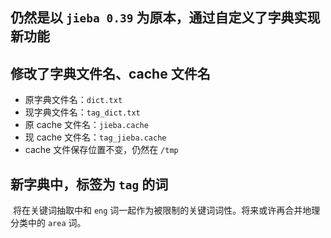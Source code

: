 ## 仍然是以 `jieba 0.39` 为原本，通过自定义了字典实现新功能

## 修改了字典文件名、cache 文件名

- 原字典文件名：`dict.txt`
- 现字典文件名：`tag_dict.txt`
- 原 cache 文件名：`jieba.cache`
- 现 cache 文件名：`tag_jieba.cache`
- cache 文件保存位置不变，仍然在 `/tmp`


## 新字典中，标签为 `tag` 的词

​	将在关键词抽取中和 `eng` 词一起作为被限制的关键词词性。将来或许再合并地理分类中的 `area` 词。

